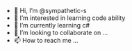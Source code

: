 - 👋 Hi, I’m @sympathetic-s
- 👀 I’m interested in learning code ability
- 🌱 I’m currently learning c#
- 💞️ I’m looking to collaborate on ...
- 📫 How to reach me ...

<!---
sympathetic-s/sympathetic-s is a ✨ special ✨ repository because its `README.md` (this file) appears on your GitHub profile.
You can click the Preview link to take a look at your changes.
--->
